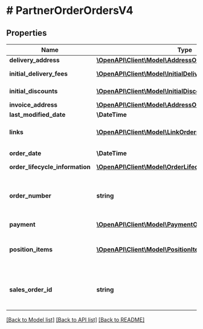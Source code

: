 # # PartnerOrderOrdersV4

## Properties

Name | Type | Description | Notes
------------ | ------------- | ------------- | -------------
**delivery_address** | [**\OpenAPI\Client\Model\AddressOrdersV4**](AddressOrdersV4.md) |  | [optional]
**initial_delivery_fees** | [**\OpenAPI\Client\Model\InitialDeliveryFeeOrdersV4[]**](InitialDeliveryFeeOrdersV4.md) | The delivery fees on customer checkout | [optional]
**initial_discounts** | [**\OpenAPI\Client\Model\InitialDiscountOrdersV4[]**](InitialDiscountOrdersV4.md) | The initial discounts on customer checkout | [optional]
**invoice_address** | [**\OpenAPI\Client\Model\AddressOrdersV4**](AddressOrdersV4.md) |  | [optional]
**last_modified_date** | **\DateTime** | Last order update date | [optional]
**links** | [**\OpenAPI\Client\Model\LinkOrdersV4[]**](LinkOrdersV4.md) | Order related links like the link to fetch the single partner order | [optional]
**order_date** | **\DateTime** | The date, when this order has been placed |
**order_lifecycle_information** | [**\OpenAPI\Client\Model\OrderLifecycleInformationOrdersV4**](OrderLifecycleInformationOrdersV4.md) |  |
**order_number** | **string** | The order number. An unique human readable 10 character(alphanumeric) identifier referring to this order |
**payment** | [**\OpenAPI\Client\Model\PaymentOrdersV4**](PaymentOrdersV4.md) |  | [optional]
**position_items** | [**\OpenAPI\Client\Model\PositionItemOrdersV4[]**](PositionItemOrdersV4.md) | The physical position items of this order. Multiple position item can refer to the same product |
**sales_order_id** | **string** | The id of the corresponding sales order. For one partner the sales order id is unique |

[[Back to Model list]](../../README.md#models) [[Back to API list]](../../README.md#endpoints) [[Back to README]](../../README.md)
